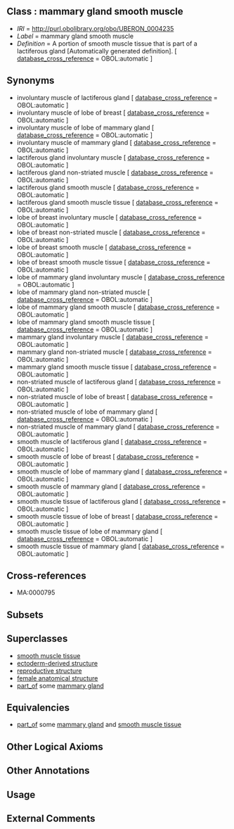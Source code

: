
## Class : mammary gland smooth muscle

 * *IRI* = http://purl.obolibrary.org/obo/UBERON_0004235
 * *Label* = mammary gland smooth muscle
 * *Definition* = A portion of smooth muscle tissue that is part of a lactiferous gland [Automatically generated definition]. [ [database_cross_reference](../../ef/oboInOwl#hasDbXref.md) = OBOL:automatic ]

## Synonyms

 * involuntary muscle of lactiferous gland [ [database_cross_reference](../../ef/oboInOwl#hasDbXref.md) = OBOL:automatic ]
 * involuntary muscle of lobe of breast [ [database_cross_reference](../../ef/oboInOwl#hasDbXref.md) = OBOL:automatic ]
 * involuntary muscle of lobe of mammary gland [ [database_cross_reference](../../ef/oboInOwl#hasDbXref.md) = OBOL:automatic ]
 * involuntary muscle of mammary gland [ [database_cross_reference](../../ef/oboInOwl#hasDbXref.md) = OBOL:automatic ]
 * lactiferous gland involuntary muscle [ [database_cross_reference](../../ef/oboInOwl#hasDbXref.md) = OBOL:automatic ]
 * lactiferous gland non-striated muscle [ [database_cross_reference](../../ef/oboInOwl#hasDbXref.md) = OBOL:automatic ]
 * lactiferous gland smooth muscle [ [database_cross_reference](../../ef/oboInOwl#hasDbXref.md) = OBOL:automatic ]
 * lactiferous gland smooth muscle tissue [ [database_cross_reference](../../ef/oboInOwl#hasDbXref.md) = OBOL:automatic ]
 * lobe of breast involuntary muscle [ [database_cross_reference](../../ef/oboInOwl#hasDbXref.md) = OBOL:automatic ]
 * lobe of breast non-striated muscle [ [database_cross_reference](../../ef/oboInOwl#hasDbXref.md) = OBOL:automatic ]
 * lobe of breast smooth muscle [ [database_cross_reference](../../ef/oboInOwl#hasDbXref.md) = OBOL:automatic ]
 * lobe of breast smooth muscle tissue [ [database_cross_reference](../../ef/oboInOwl#hasDbXref.md) = OBOL:automatic ]
 * lobe of mammary gland involuntary muscle [ [database_cross_reference](../../ef/oboInOwl#hasDbXref.md) = OBOL:automatic ]
 * lobe of mammary gland non-striated muscle [ [database_cross_reference](../../ef/oboInOwl#hasDbXref.md) = OBOL:automatic ]
 * lobe of mammary gland smooth muscle [ [database_cross_reference](../../ef/oboInOwl#hasDbXref.md) = OBOL:automatic ]
 * lobe of mammary gland smooth muscle tissue [ [database_cross_reference](../../ef/oboInOwl#hasDbXref.md) = OBOL:automatic ]
 * mammary gland involuntary muscle [ [database_cross_reference](../../ef/oboInOwl#hasDbXref.md) = OBOL:automatic ]
 * mammary gland non-striated muscle [ [database_cross_reference](../../ef/oboInOwl#hasDbXref.md) = OBOL:automatic ]
 * mammary gland smooth muscle tissue [ [database_cross_reference](../../ef/oboInOwl#hasDbXref.md) = OBOL:automatic ]
 * non-striated muscle of lactiferous gland [ [database_cross_reference](../../ef/oboInOwl#hasDbXref.md) = OBOL:automatic ]
 * non-striated muscle of lobe of breast [ [database_cross_reference](../../ef/oboInOwl#hasDbXref.md) = OBOL:automatic ]
 * non-striated muscle of lobe of mammary gland [ [database_cross_reference](../../ef/oboInOwl#hasDbXref.md) = OBOL:automatic ]
 * non-striated muscle of mammary gland [ [database_cross_reference](../../ef/oboInOwl#hasDbXref.md) = OBOL:automatic ]
 * smooth muscle of lactiferous gland [ [database_cross_reference](../../ef/oboInOwl#hasDbXref.md) = OBOL:automatic ]
 * smooth muscle of lobe of breast [ [database_cross_reference](../../ef/oboInOwl#hasDbXref.md) = OBOL:automatic ]
 * smooth muscle of lobe of mammary gland [ [database_cross_reference](../../ef/oboInOwl#hasDbXref.md) = OBOL:automatic ]
 * smooth muscle of mammary gland [ [database_cross_reference](../../ef/oboInOwl#hasDbXref.md) = OBOL:automatic ]
 * smooth muscle tissue of lactiferous gland [ [database_cross_reference](../../ef/oboInOwl#hasDbXref.md) = OBOL:automatic ]
 * smooth muscle tissue of lobe of breast [ [database_cross_reference](../../ef/oboInOwl#hasDbXref.md) = OBOL:automatic ]
 * smooth muscle tissue of lobe of mammary gland [ [database_cross_reference](../../ef/oboInOwl#hasDbXref.md) = OBOL:automatic ]
 * smooth muscle tissue of mammary gland [ [database_cross_reference](../../ef/oboInOwl#hasDbXref.md) = OBOL:automatic ]

## Cross-references

 * MA:0000795

## Subsets


## Superclasses

 * [smooth muscle tissue](../../UBERON/35/UBERON_0001135.md)
 * [ectoderm-derived structure](../../UBERON/21/UBERON_0004121.md)
 * [reproductive structure](../../UBERON/56/UBERON_0005156.md)
 * [female anatomical structure](../../UBERON/04/UBERON_0014404.md)
 * [part_of](../../BFO/50/BFO_0000050.md) some [mammary gland](../../UBERON/11/UBERON_0001911.md)

## Equivalencies

 * [part_of](../../BFO/50/BFO_0000050.md) some [mammary gland](../../UBERON/11/UBERON_0001911.md) and [smooth muscle tissue](../../UBERON/35/UBERON_0001135.md)

## Other Logical Axioms


## Other Annotations


## Usage


## External Comments


